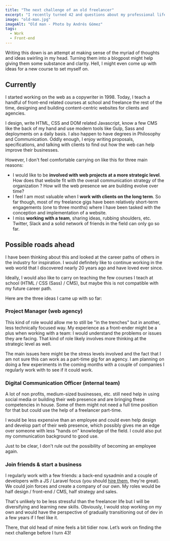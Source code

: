 ```yaml
---
title: "The next challenge of an old freelancer"
excerpt: "I recently turned 42 and questions about my professional life started popping up. One of them in particular hit me like a brick: where do I want to be when I am 50?"
image: "old-man.jpg"
imageAlt: "Old man - Photo by Andrés Gómez"
tags:
  - Work
  - Front-end
---
```


Writing this down is an attempt at making sense of the myriad of thoughts and ideas swirling in my head. Turning them into a blogpost might help giving them some substance and clarity. Hell, I might even come up with ideas for a new course to set myself on.

## Currently

I started working on the web as a copywriter in 1998. Today, I teach a handful of front-end related courses at school and freelance the rest of the time, designing and building content-centric websites for clients and agencies.

I design, write HTML, CSS and DOM related Javascript, know a few CMS like the back of my hand and use modern tools like Gulp, Sass and deployments on a daily basis. I also happen to have degrees in Philosophy and Communication. Oddly enough, I enjoy writing proposals, specifications, and talking with clients to find out how the web can help improve their businesses.

However, I don't feel comfortable carrying on like this for three main reasons:

- I would like to be **involved with web projects at a more strategic level**. How does that website fit with the overall communication strategy of the organization ? How will the web presence we are building evolve over time?
- I feel I am most valuable when I **work with clients on the long term**. So far though, most of my freelance gigs have been relatively short-term engagements (one to three months) where I have been tasked with the conception and implementation of a website.
- I miss **working with a team**, sharing ideas, rubbing shoulders, etc. Twitter, Slack and a solid network of friends in the field can only go so far.

## Possible roads ahead

I have been thinking about this and looked at the career paths of others in the industry for inspiration. I would definitely like to continue working in the web world that I discovered nearly 20 years ago and have loved ever since.

Ideally, I would also like to carry on teaching the few courses I teach at school (HTML / CSS (Sass) / CMS), but maybe this is not compatible with my future career path.

Here are the three ideas I came up with so far:

### Project Manager (web agency)

This kind of role would allow me to still be "in the trenches" but in another, less technically focused way. My experience as a front-ender might be a plus when working with a team: I would understand the problems or issues they are facing. That kind of role likely involves more thinking at the strategic level as well.

The main issues here might be the stress levels involved and the fact that I am not sure this can work as a part-time gig for an agency. I am planning on doing a few experiments in the coming months with a couple of companies I regularly work with to see if it could work.

### Digital Communication Officer (internal team)

A lot of non profits, medium-sized businesses, etc. still need help in using social media or building their web presence and are bringing these competencies in house. Some of them might not need a full time position for that but could use the help of a freelancer part-time.

I would be less expensive than an employee and could even help design and develop part of their web presence, which possibly gives me an edge over someone with less "hands on" knowledge of the field. I could also put my communication background to good use.

Just to be clear, I don't rule out the possibility of becoming an employee again.

### Join friends & start a business

I regularly work with a few friends: a back-end sysadmin and a couple of developers with a JS / Laravel focus (you should [hire them](http://tcheu.be), they're great). We could join forces and create a company of our own. My roles would be half design / front-end / CMS, half strategy and sales.

That's unlikely to be less stressful than the freelancer life but I will be diversifying and learning new skills. Obviously, I would stop working on my own and would have the perspective of gradually transitioning out of dev in a few years if I feel like it.

There, that old head of mine feels a bit tidier now. Let’s work on finding the next challenge before I turn 43!

